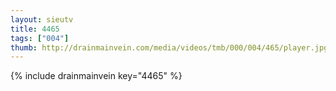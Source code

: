 ```yaml
--- 
layout: sieutv
title: 4465
tags: ["004"]
thumb: http://drainmainvein.com/media/videos/tmb/000/004/465/player.jpg
---
```

{% include drainmainvein key="4465" %} 
